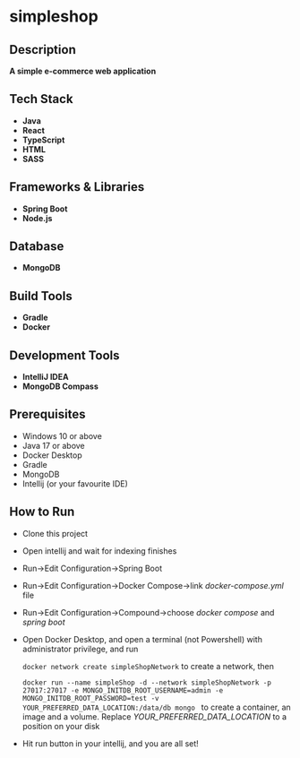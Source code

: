 # simpleshop

## Description

**A simple e-commerce web application**

## Tech Stack

- **Java**
- **React**
- **TypeScript**
- **HTML**
- **SASS**

## Frameworks & Libraries

- **Spring Boot**
- **Node.js**

## Database

- **MongoDB**

## Build Tools

- **Gradle**
- **Docker**

## Development Tools

- **IntelliJ IDEA**
- **MongoDB Compass**

## Prerequisites

- Windows 10 or above
- Java 17 or above
- Docker Desktop
- Gradle
- MongoDB
- Intellij (or your favourite IDE)

## How to Run

- Clone this project
- Open intellij and wait for indexing finishes
- Run->Edit Configuration->Spring Boot
- Run->Edit Configuration->Docker Compose->link *docker-compose.yml* file
- Run->Edit Configuration->Compound->choose *docker compose* and *spring boot*
- Open Docker Desktop, and open a terminal (not Powershell) with administrator privilege, and run

  `docker network create simpleShopNetwork` to create a network, then

  `docker run --name simpleShop -d --network simpleShopNetwork -p 27017:27017 -e MONGO_INITDB_ROOT_USERNAME=admin -e MONGO_INITDB_ROOT_PASSWORD=test -v YOUR_PREFERRED_DATA_LOCATION:/data/db mongo
` to create a container, an image and a volume. Replace *YOUR_PREFERRED_DATA_LOCATION* to a position on your disk
- Hit run button in your intellij, and you are all set!
